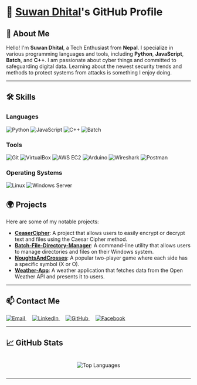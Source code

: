 # 🌟 [Suwan Dhital](https://suwandhital.com.np)'s GitHub Profile

## 👋 About Me

Hello! I'm **Suwan Dhital**, a Tech Enthusiast from **Nepal**. I specialize in various programming languages and tools, including **Python**, **JavaScript**, **Batch**, and **C++**. I am passionate about cyber things and committed to safeguarding digital data. Learning about the newest security trends and methods to protect systems from attacks is something I enjoy doing. 

---




## 🛠️ Skills

### Languages
![Python](https://img.shields.io/badge/Python-3776AB?style=flat-square&logo=python&logoColor=white) ![JavaScript](https://img.shields.io/badge/JavaScript-F7DF1E?style=flat-square&logo=javascript&logoColor=black) ![C++](https://img.shields.io/badge/C++-00599C?style=flat-square&logo=cplusplus&logoColor=white) ![Batch](https://img.shields.io/badge/Batch-4EAA25?style=flat-square&logo=windows&logoColor=white)

### Tools
![Git](https://img.shields.io/badge/Git-F05032?style=flat-square&logo=git&logoColor=white) ![VirtualBox](https://img.shields.io/badge/VirtualBox-183A61?style=flat-square&logo=virtualbox&logoColor=white) ![AWS EC2](https://img.shields.io/badge/AWS%20EC2-FF9900?style=flat-square&logo=amazonaws&logoColor=white) ![Arduino](https://img.shields.io/badge/Arduino-00979D?style=flat-square&logo=arduino&logoColor=white) ![Wireshark](https://img.shields.io/badge/Wireshark-1679A1?style=flat-square&logo=wireshark&logoColor=white) ![Postman](https://img.shields.io/badge/Postman-FF6C37?style=flat-square&logo=postman&logoColor=white)

### Operating Systems
![Linux](https://img.shields.io/badge/Linux-FCC624?style=flat-square&logo=linux&logoColor=black) ![Windows Server](https://img.shields.io/badge/Windows%20Server-0078D6?style=flat-square&logo=windows&logoColor=white)

## 🌍 Projects

Here are some of my notable projects:

- **[CeaserCipher](https://github.com/SuwanDhital/CeaserCipher)**: A project that allows users to easily encrypt or decrypt text and files using the Caesar Cipher method.  
- **[Batch-File-Directory-Manager](https://github.com/SuwanDhital/Batch-File-Directory-Manager)**: A command-line utility that allows users to manage directories and files on their Windows system.  
- **[NoughtsAndCrosses](https://github.com/SuwanDhital/NoughtsAndCrosses)**: A popular two-player game where each side has a specific symbol (X or O).  
- **[Weather-App](https://github.com/SuwanDhital/Weather-App)**: A weather application that fetches data from the Open Weather API and presents it to users.  

---

## 📫 Contact Me

<a href="mailto:contact@suwandhital.com.np">
  <img src="https://img.shields.io/badge/Email-0078D4?style=flat-square&logo=gmail&logoColor=white" alt="Email" />
</a>&nbsp;&nbsp;&nbsp; <!-- Add space here -->
<a href="https://www.linkedin.com/in/suwan404">
  <img src="https://img.shields.io/badge/LinkedIn-0077B5?style=flat-square&logo=linkedin&logoColor=white" alt="LinkedIn" />
</a>&nbsp;&nbsp;&nbsp; <!-- Add space here -->
<a href="https://github.com/SuwanDhital">
  <img src="https://img.shields.io/badge/GitHub-181717?style=flat-square&logo=github&logoColor=white" alt="GitHub" />
</a>&nbsp;&nbsp;&nbsp; <!-- Add space here -->
<a href="https://www.facebook.com/iamsuwand">
  <img src="https://img.shields.io/badge/Facebook-1877F2?style=flat-square&logo=facebook&logoColor=white" alt="Facebook" />
</a>

---

## 📈 GitHub Stats

<div style="display: flex; justify-content: center; align-items: center;">

  ![Top Languages](https://github-readme-stats.vercel.app/api/top-langs/?username=SuwanDhital&layout=compact&theme=radical)

</div>

---
